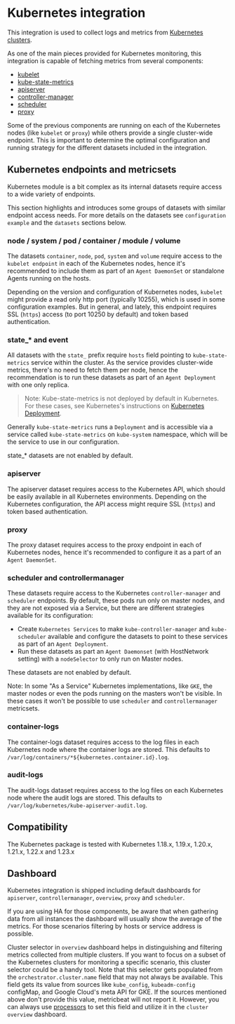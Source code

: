 # Kubernetes integration

This integration is used to collect logs and metrics from 
[Kubernetes clusters](https://kubernetes.io/).

As one of the main pieces provided for Kubernetes monitoring, this integration is capable of fetching metrics from several components:

- [kubelet](https://kubernetes.io/docs/reference/command-line-tools-reference/kubelet/)
- [kube-state-metrics](https://github.com/kubernetes/kube-state-metrics)
- [apiserver](https://kubernetes.io/docs/reference/command-line-tools-reference/kube-apiserver/)
- [controller-manager](https://kubernetes.io/docs/reference/command-line-tools-reference/kube-controller-manager/)
- [scheduler](https://kubernetes.io/docs/reference/command-line-tools-reference/kube-scheduler/)
- [proxy](https://kubernetes.io/docs/reference/command-line-tools-reference/kube-proxy/)

Some of the previous components are running on each of the Kubernetes nodes (like `kubelet` or `proxy`) while others provide
a single cluster-wide endpoint. This is important to determine the optimal configuration and running strategy
for the different datasets included in the integration.


## Kubernetes endpoints and metricsets

Kubernetes module is a bit complex as its internal datasets require access to a wide variety of endpoints.

This section highlights and introduces some groups of datasets with similar endpoint access needs. 
For more details on the datasets see `configuration example` and the `datasets` sections below.


### node / system / pod / container / module / volume

The datasets `container`, `node`, `pod`, `system` and `volume` require access to the `kubelet endpoint` in each of
the Kubernetes nodes, hence it's recommended to include them as part
of an `Agent DaemonSet` or standalone Agents running on the hosts.

Depending on the version and configuration of Kubernetes nodes, `kubelet` might provide a read only http port (typically 10255),
which is used in some configuration examples. But in general, and lately, this endpoint requires SSL (`https`) access
(to port 10250 by default) and token based authentication.


### state_* and event

All datasets with the `state_` prefix require `hosts` field pointing to `kube-state-metrics`
service within the cluster. As the service provides cluster-wide metrics, there's no need to fetch them per node,
hence the recommendation is to run these datasets as part of an `Agent Deployment` with one only replica.

> Note: 
> Kube-state-metrics is not deployed by default in Kubernetes. For these cases, see Kubernetes's instructions on [Kubernetes Deployment](https://github.com/kubernetes/kube-state-metrics#kubernetes-deployment). 

Generally `kube-state-metrics` runs a `Deployment` and is accessible via a service called `kube-state-metrics` on
`kube-system` namespace, which will be the service to use in our configuration.

state_* datasets are not enabled by default.

### apiserver

The apiserver dataset requires access to the Kubernetes API, which should be easily available in all Kubernetes
environments. Depending on the Kubernetes configuration, the API access might require SSL (`https`) and token
based authentication.

### proxy

The proxy dataset requires access to the proxy endpoint in each of Kubernetes nodes, hence it's recommended
to configure it as a part of an `Agent DaemonSet`.

### scheduler and controllermanager

These datasets require access to the Kubernetes `controller-manager` and `scheduler` endpoints. By default, these pods
run only on master nodes, and they are not exposed via a Service, but there are different strategies
available for its configuration:

- Create `Kubernetes Services` to make `kube-controller-manager` and `kube-scheduler` available and configure
 the datasets to point to these services as part of an `Agent Deployment`.
- Run these datasets as part an `Agent Daemonset` (with HostNetwork setting) with a `nodeSelector` to only run on Master nodes.

These datasets are not enabled by default.

Note: In some "As a Service" Kubernetes implementations, like `GKE`, the master nodes or even the pods running on
the masters won't be visible. In these cases it won't be possible to use `scheduler` and `controllermanager` metricsets.

### container-logs

The container-logs dataset requires access to the log files in each Kubernetes node where the container logs are stored.
This defaults to `/var/log/containers/*${kubernetes.container.id}.log`.

### audit-logs

The audit-logs dataset requires access to the log files on each Kubernetes node where the audit logs are stored.
This defaults to `/var/log/kubernetes/kube-apiserver-audit.log`.

## Compatibility

The Kubernetes package is tested with Kubernetes 1.18.x, 1.19.x, 1.20.x, 1.21.x, 1.22.x and 1.23.x

## Dashboard

Kubernetes integration is shipped including default dashboards for `apiserver`, `controllermanager`, `overview`, `proxy` and `scheduler`.

If you are using HA for those components, be aware that when gathering data from all instances the dashboard will usually show the average of the metrics. For those scenarios filtering by hosts or service address is possible.

Cluster selector in `overview` dashboard helps in distinguishing and filtering metrics collected from multiple clusters. If you want to focus on a subset of the Kubernetes clusters for monitoring a specific scenario, this cluster selector could be a handy tool. Note that this selector gets populated from the `orchestrator.cluster.name` field that may not always be available. This field gets its value from sources like `kube_config`, `kubeadm-config` configMap, and Google Cloud's meta API for GKE. If the sources mentioned above don't provide this value, metricbeat will not report it. However, you can always use [processors](https://www.elastic.co/guide/en/beats/metricbeat/current/defining-processors.html) to set this field and utilize it in the `cluster overview` dashboard.
